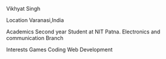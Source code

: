 Vikhyat Singh

Location
Varanasi,India

Academics
Second year Student at NIT Patna.
Electronics and communication Branch

Interests
Games
Coding
Web Development

